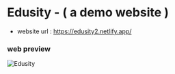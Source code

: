 # Edusity - ( a demo website )

- website url : https://edusity2.netlify.app/

### web preview 
![Edusity](https://github.com/user-attachments/assets/92375700-20be-412d-aa39-993e5fb85658)
